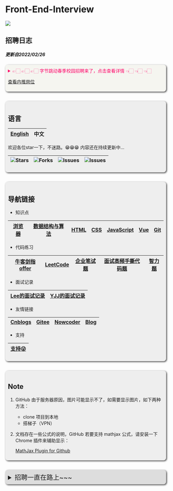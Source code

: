# Front-End-Interview

![](https://github.com/halfrost/halfrost/blob/master/icons/header_white_.png)

## 招聘日志

##### 更新自2022/02/26

<details style="box-shadow:2px 2px 5px #333333; padding: 8px; border-radius: 8px; background-color: #f5f5f0">
<summary style="color: #ff0066;">
👉🏻 👉🏻 👉🏻 字节跳动春季校园招聘来了，点击查看详情 👈🏻 👈🏻 👈🏻

[查看内推岗位](https://jobs.toutiao.com/campus/m/invite?referral_code=WQ73XKZ)
</summary>

> 内推码（记得加上，可跟进你的进度，有问题随时联系）
> <h4 style="color: #ff0066">WQ73XKZ</h4>
>
> 面向对象:
>
> 1. 暑期实习：2023届应届生 ( <b style="color: #ff0066">2022.9 - 2023.8</b> 期间毕业 )
> 2. 全职补录：2022应届生 ( <b style="color: #ff0066">2021.9-2022.8</b> 期间毕业 )
>
> 职位类别
>
> - 研发、产品、运营、销售、职能/支持、设计、市场、游戏策划
>
> 网申投递
>
> - 2月17日 - 4月30日 16:00
>
> 笔试
>
> - 2月下旬开始
>
> 面试
>
> - 2月中下旬开始
>
> Offer 发放
>
> - 2月下旬开始
>
</details>

<div style="box-shadow:2px 2px 5px #333333; padding: 8px; border-radius: 8px; background-color: #eee; margin: 30px 0">

## 语言

|[English](./README.en.md)|中文|
|-|-|

欢迎各位star一下，不迷路。😁😁😁  内容还在持续更新中...

<img alt="Stars" src="https://img.shields.io/github/stars/lf2021/Front-End-Interview?style=flat-square&labelColor=343b41">|<img alt="Forks" src="https://img.shields.io/github/forks/lf2021/Front-End-Interview?style=flat-square&labelColor=343b41">|<img alt="Issues" src="https://img.shields.io/github/issues/lf2021/Front-End-Interview?style=flat-square&labelColor=343b41">|<img alt="Issues" src="https://img.shields.io/github/issues-pr/lf2021/Front-End-Interview?style=flat-square&labelColor=343b41">
|:----:|:----:|:----:|:----:|

</div>

<div style="box-shadow:2px 2px 5px #333333; padding: 8px; border-radius: 8px; background-color: #eee">

## 导航链接

- 知识点

|[浏览器](./01.浏览器/浏览器.md)|[数据结构与算法](./02.数据结构与算法/数据结构与算法.md)|[HTML](03.HTML/html.md)|[CSS](./04.CSS/css.md)|[JavaScript](05.JavaScript/js.md)|[Vue](./06.Vue/vue.md)|[Git](./10.git常用指令/git常用指令.md)|
|:---:|:---:|:---:|:---:|:---:|:---:|:---:|

- 代码练习

|[牛客剑指offer](./07.算法刷题/牛客网%20-%20剑指offer.md)|[LeetCode](./07.算法刷题/leetcode思路.md)|[企业笔试题](./07.算法刷题/牛客网%20-%20企业笔试题.md)|[面试高频手撕代码题](./08.面试高频手撕代码题/面试高频手撕代码题.md)|[智力题](./09.面试复盘/智力题.md)|
|:---:|:---:|:---:|:---:|:---:|

- 面试记录

|[Lee的面试记录](./09.面试复盘/Lee的面试记录.md)|[YJJ的面试记录](./09.面试复盘/YJJ的面试记录.md)|
|:---:|:---:|

- 友情链接

|[Cnblogs](https://www.cnblogs.com/muzidaitou)|[Gitee](https://gitee.com/lee_van)|[Nowcoder](https://www.nowcoder.com/profile/549508843)|[Blog](https://lf2021.github.io/)|
|:---:|:---:|:---:|:---:|

- 支持

|[支持😜](./images/收款码.png)|
|:---:|

</div>

<div style="box-shadow:2px 2px 5px #333333; padding: 8px; border-radius: 8px; background-color: #eee; margin: 30px 0;">

## Note

1. GitHub 由于服务器原因，图片可能显示不了，如需要显示图片，如下两种方法：

   - clone 项目到本地
   - 搭梯子（VPN）

2. 文档存在一些公式的说明，GitHub 若要支持 mathjax 公式，请安装一下 Chrome 插件来辅助显示：

    [MathJax Plugin for Github](https://chrome.google.com/webstore/detail/mathjax-plugin-for-github/ioemnmodlmafdkllaclgeombjnmnbima/related?hl=zh-CN)

</div>

<details style="box-shadow:2px 2px 5px #333333; padding: 8px; border-radius: 8px; background-color: #ddd">

<summary style="font-size: 20px">
招聘一直在路上~~~
</summary>

### 内推码：WQ73XKZ

实习投递链接: <https://job.toutiao.com/s/eUn5TwS>

校招投递链接: <https://jobs.toutiao.com/s/eD6pQff>

社招投递链接: <https://job.toutiao.com/s/eUnRvar>

</details>
